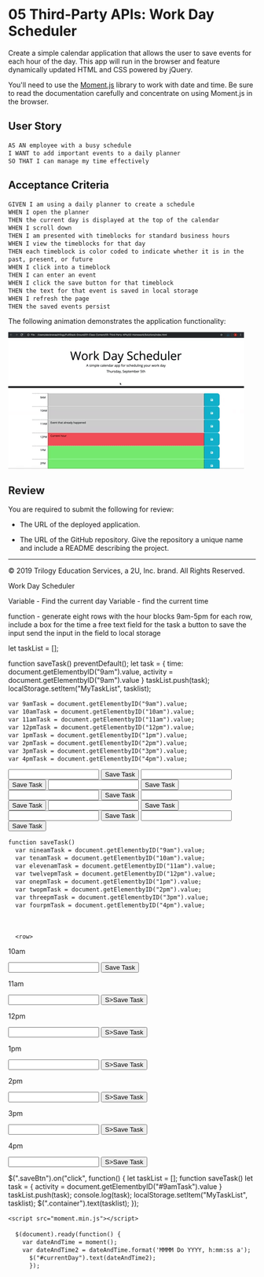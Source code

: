 # 05 Third-Party APIs: Work Day Scheduler

Create a simple calendar application that allows the user to save events for each hour of the day. This app will run in the browser and feature dynamically updated HTML and CSS powered by jQuery.

You'll need to use the [Moment.js](https://momentjs.com/) library to work with date and time. Be sure to read the documentation carefully and concentrate on using Moment.js in the browser.

## User Story

```
AS AN employee with a busy schedule
I WANT to add important events to a daily planner
SO THAT I can manage my time effectively
```

## Acceptance Criteria

```
GIVEN I am using a daily planner to create a schedule
WHEN I open the planner
THEN the current day is displayed at the top of the calendar
WHEN I scroll down
THEN I am presented with timeblocks for standard business hours
WHEN I view the timeblocks for that day
THEN each timeblock is color coded to indicate whether it is in the past, present, or future
WHEN I click into a timeblock
THEN I can enter an event
WHEN I click the save button for that timeblock
THEN the text for that event is saved in local storage
WHEN I refresh the page
THEN the saved events persist
```

The following animation demonstrates the application functionality:

![day planner demo](./Assets/05-third-party-apis-homework-demo.gif)

## Review

You are required to submit the following for review:

* The URL of the deployed application.

* The URL of the GitHub repository. Give the repository a unique name and include a README describing the project.

- - -
© 2019 Trilogy Education Services, a 2U, Inc. brand. All Rights Reserved.



Work Day Scheduler

Variable - Find the current day 
Variable - find the current time

function - generate eight rows with the hour blocks 9am-5pm
for each row, include
    a box for the time
    a free text field for the task
    a button to save the input
send the input in the field to local storage

let taskList = [];

function saveTask()
    preventDefault();
        let task = {
            time: document.getElementbyID("9am").value,
            activity = document.getElementbyID("9am").value
        }
taskList.push(task);
localStorage.setItem("MyTaskList", tasklist);

    var 9amTask = document.getElementbyID("9am").value;
    var 10amTask = document.getElementbyID("10am").value;
    var 11amTask = document.getElementbyID("11am").value;
    var 12pmTask = document.getElementbyID("12pm").value;
    var 1pmTask = document.getElementbyID("1pm").value;
    var 2pmTask = document.getElementbyID("2pm").value;
    var 3pmTask = document.getElementbyID("3pm").value;
    var 4pmTask = document.getElementbyID("4pm").value;

<input type="text" name="" id="9am">
<button onclick=saveTask()>Save Task</button>
<input type="text" name="" id="10am">
<button onclick=saveTask()>Save Task</button>
<input type="text" name="" id="11am">
<button onclick=saveTask()>Save Task</button>
<input type="text" name="" id="12pm">
<button onclick=saveTask()>Save Task</button>
<input type="text" name="" id="1pm">
<button onclick=saveTask()>Save Task</button>
<input type="text" name="" id="2pm">
<button onclick=saveTask()>Save Task</button>
<input type="text" name="" id="3pm">
<button onclick=saveTask()>Save Task</button>
<input type="text" name="" id="4pm">
<button onclick=saveTask()>Save Task</button>

    function saveTask()
      var nineamTask = document.getElementbyID("9am").value;
      var tenamTask = document.getElementbyID("10am").value;
      var elevenamTask = document.getElementbyID("11am").value;
      var twelvepmTask = document.getElementbyID("12pm").value;
      var onepmTask = document.getElementbyID("1pm").value;
      var twopmTask = document.getElementbyID("2pm").value;
      var threepmTask = document.getElementbyID("3pm").value;
      var fourpmTask = document.getElementbyID("4pm").value;



      <row>
  <p class = "timeBlock">10am</p>
<input type="text" name="" id="10am">
<button class=saveBtn>Save Task</button>
</row>
<row>
  <p class = "timeBlock">11am</p>
<input type="text" name="" id="11am">
<button class=saveBtn>S>Save Task</button>
</row>
<row>
  <p class = "timeBlock">12pm</p>
<input type="text" name="" id="12pm">
<button class=saveBtn>S>Save Task</button>
</row>
<row>
  <p class = "timeBlock">1pm</p>
<input type="text" name="" id="1pm">
<button class=saveBtn>S>Save Task</button>
</row>
<row>
  <p class = "timeBlock">2pm</p>
<input type="text" name="" id="2pm">
<button class=saveBtn>S>Save Task</button>
</row>
<row>
  <p class = "timeBlock">3pm</p>
<input type="text" name="" id="3pm">
<button class=saveBtn>S>Save Task</button>
</row>
<p class = "timeBlock">4pm</p>
<row><input type="text" name="" id="4pm">
<button class=saveBtn>S>Save Task</button>
</row>



$(".saveBtn").on("click", function() {
    let taskList = [];
    function saveTask()
        let task = {
            activity = document.getElementbyID("#9amTask").value
        }
      taskList.push(task);
      console.log(task);
      localStorage.setItem("MyTaskList", tasklist);
      $(".container").text(tasklist);
    });



    <script src="moment.min.js"></script>

      $(document).ready(function() {
        var dateAndTime = moment();
        var dateAndTime2 = dateAndTime.format('MMMM Do YYYY, h:mm:ss a');
          $("#currentDay").text(dateAndTime2);
          });